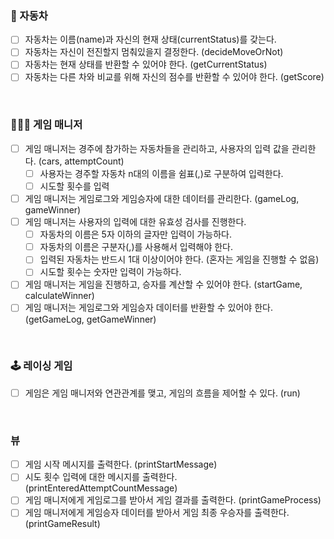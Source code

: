 ### 🚗 자동차
- [ ] 자동차는 이름(name)과 자신의 현재 상태(currentStatus)를 갖는다.
- [ ] 자동차는 자신이 전진할지 멈춰있을지 결정한다. (decideMoveOrNot)
- [ ] 자동차는 현재 상태를 반환할 수 있어야 한다. (getCurrentStatus)
- [ ] 자동차는 다른 차와 비교를 위해 자신의 점수를 반환할 수 있어야 한다. (getScore)

<br>

### 👩🏻‍💼 게임 매니저
- [ ] 게임 매니저는 경주에 참가하는 자동차들을 관리하고, 사용자의 입력 값을 관리한다. (cars, attemptCount)
    - [ ] 사용자는 경주할 자동차 n대의 이름을 쉼표(,)로 구분하여 입력한다.
    - [ ] 시도할 횟수를 입력
- [ ] 게임 매니저는 게임로그와 게임승자에 대한 데이터를 관리한다. (gameLog, gameWinner)
- [ ] 게임 매니저는 사용자의 입력에 대한 유효성 검사를 진행한다.
    - [ ] 자동차의 이름은 5자 이하의 글자만 입력이 가능하다.
    - [ ] 자동차의 이름은 구분자(,)를 사용해서 입력해야 한다.
    - [ ] 입력된 자동차는 반드시 1대 이상이어야 한다. (혼자는 게임을 진행할 수 없음)
    - [ ] 시도할 횟수는 숫자만 입력이 가능하다.
- [ ] 게임 매니저는 게임을 진행하고, 승자를 계산할 수 있어야 한다. (startGame, calculateWinner)
- [ ] 게임 매니저는 게임로그와 게임승자 데이터를 반환할 수 있어야 한다. (getGameLog, getGameWinner)

<br>

### 🕹️ 레이싱 게임
- [ ] 게임은 게임 매니저와 연관관계를 맺고, 게임의 흐름을 제어할 수 있다. (run)

<br>

### 뷰
- [ ] 게임 시작 메시지를 출력한다. (printStartMessage)
- [ ] 시도 횟수 입력에 대한 메시지를 출력한다. (printEnteredAttemptCountMessage)
- [ ] 게임 매니저에게 게임로그를 받아서 게임 결과를 출력한다. (printGameProcess)
- [ ] 게임 매니저에게 게임승자 데이터를 받아서 게임 최종 우승자를 출력한다. (printGameResult)

